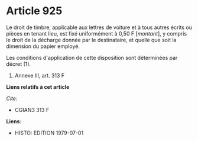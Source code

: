 # Article 925

Le droit de timbre, applicable aux lettres de voiture et à tous autres écrits ou pièces en tenant lieu, est fixé uniformément
à 0,50 F [*montant*], y compris le droit de la décharge donnée par le destinataire, et quelle que soit la dimension du papier
employé.

Les conditions d'application de cette disposition sont déterminées par décret (1).

1) Annexe III, art. 313 F

**Liens relatifs à cet article**

_Cite_:

  - CGIAN3 313 F

**Liens**:

  - HISTO: EDITION 1979-07-01
